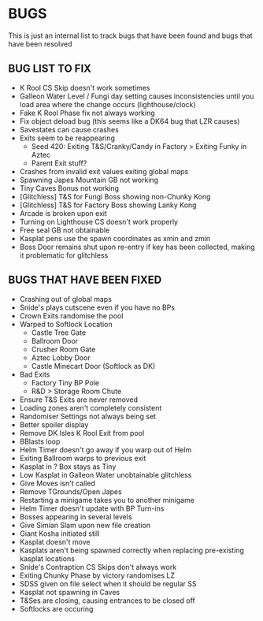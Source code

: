 # BUGS
This is just an internal list to track bugs that have been found and bugs that have been
resolved


## BUG LIST TO FIX
- K Rool CS Skip doesn't work sometimes
- Galleon Water Level / Fungi day setting causes inconsistencies until you load area where the change occurs (lighthouse/clock)
- Fake K Rool Phase fix not always working
- Fix object deload bug (this seems like a DK64 bug that LZR causes)
- Savestates can cause crashes
- Exits seem to be reappearing
	- Seed 420: Exiting T&S/Cranky/Candy in Factory > Exiting Funky in Aztec
	- Parent Exit stuff?
- Crashes from invalid exit values exiting global maps
- Spawning Japes Mountain GB not working
- Tiny Caves Bonus not working
- [Glitchless] T&S for Fungi Boss showing non-Chunky Kong
- [Glitchless] T&S for Factory Boss showing Lanky Kong
- Arcade is broken upon exit
- Turning on Lighthouse CS doesn't work properly
- Free seal GB not obtainable
- Kasplat pens use the spawn coordinates as xmin and zmin
- Boss Door remains shut upon re-entry if key has been collected, making it problematic for glitchless

## BUGS THAT HAVE BEEN FIXED
- Crashing out of global maps
- Snide's plays cutscene even if you have no BPs
- Crown Exits randomise the pool
- Warped to Softlock Location
	- Castle Tree Gate
	- Ballroom Door
	- Crusher Room Gate
	- Aztec Lobby Door
	- Castle Minecart Door (Softlock as DK)
- Bad Exits
	- Factory Tiny BP Pole
	- R&D > Storage Room Chute
- Ensure T&S Exits are never removed
- Loading zones aren't completely consistent
- Randomiser Settings not always being set
- Better spoiler display
- Remove DK Isles K Rool Exit from pool
- BBlasts loop
- Helm Timer doesn't go away if you warp out of Helm
- Exiting Ballroom warps to previous exit
- Kasplat in ? Box stays as Tiny
- Low Kasplat in Galleon Water unobtainable glitchless
- Give Moves isn't called
- Remove TGrounds/Open Japes
- Restarting a minigame takes you to another minigame
- Helm Timer doesn't update with BP Turn-ins
- Bosses appearing in several levels
- Give Simian Slam upon new file creation
- Giant Kosha initiated still
- Kasplat doesn't move
- Kasplats aren't being spawned correctly when replacing pre-existing kasplat locations
- Snide's Contraption CS Skips don't always work
- Exiting Chunky Phase by victory randomises LZ
- SDSS given on file select when it should be regular SS
- Kasplat not spawning in Caves
- T&Ses are closing, causing entrances to be closed off
- Softlocks are occuring
